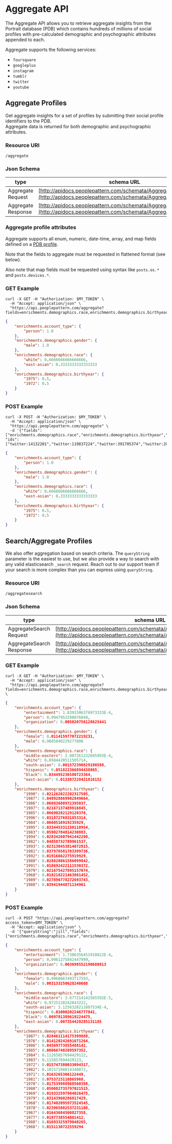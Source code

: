 # Aggregate API

The Aggregate API allows you to retrieve aggregate insights from the Portrait database (PDB) which contains
hundreds of millions of social profiles with pre-calculated demographic and psychographic attributes appended to each.

Aggregate supports the following services:

- `foursquare`
- `googleplus`
- `instagram`
- `tumblr`
- `twitter`
- `youtube`

## Aggregate Profiles

Get aggregate insights for a set of profiles by submitting their social profile identifiers to the PDB.  
Aggregate data is returned for both demographic and psychographic attributes.

### Resource URI

`/aggregate`

### Json Schema

type                     | schema URL
-------------------------|-----------
Aggregate Request        | [http://apidocs.peoplepattern.com/schemata/AggregateRequest.json](http://apidocs.peoplepattern.com/schemata/AggregateRequest.json)
Aggregate Response       | [http://apidocs.peoplepattern.com/schemata/AggregateResponse.json](http://apidocs.peoplepattern.com/schemata/AggregateResponse.json)

### Aggregate profile attributes

Aggregate supports all enum, numeric, date-time, array, and map fields defined on a [PDB profile](#pdb-profile).

Note that the fields to aggregate must be requested in flattened format (see below).

Also note that map fields must be requested using syntax like `posts.os.*` and `posts.devices.*`.

### GET Example
```shell
curl -X GET -H "Authorization: $MY_TOKEN" \
  -H "Accept: application/json" \
  "https://api.peoplepattern.com/aggregate?fields=enrichments.demographics.race,enrichments.demographics.birthyear,enrichments.account_type&ids=twitter:14132201,twitter:119837224,twitter:391705374,twitter:20092104"
```

```json
{
	"enrichments.account_type": {
		"person": 1.0
	},
	"enrichments.demographics.gender": {
		"male": 1.0
	},
	"enrichments.demographics.race": {
		"white": 0.6666666666666666,
		"east-asian": 0.3333333333333333
	},
	"enrichments.demographics.birthyear": {
		"1975": 0.5,
		"1972": 0.5
	}
}
```

### POST Example
```shell
curl -X POST -H "Authorization: $MY_TOKEN" \
  -H "Accept: application/json" \
  "https://api.peoplepattern.com/aggregate" \
  -d '{"fields":["enrichments.demographics.race","enrichments.demographics.birthyear","enrichments.account_type""enrichments.demographics.gender"], "ids":["twitter:14132201","twitter:119837224","twitter:391705374","twitter:20092104"]}'

```

```json
{
	"enrichments.account_type": {
		"person": 1.0
	},
	"enrichments.demographics.gender": {
		"male": 1.0
	},
	"enrichments.demographics.race": {
		"white": 0.6666666666666666,
		"east-asian": 0.3333333333333333
	},
	"enrichments.demographics.birthyear": {
		"1975": 0.5,
		"1972": 0.5
	}
}
```

## Search/Aggregate Profiles

We also offer aggregation based on search criteria. The `queryString` parameter is the easiest to use, but we also provide a way to search with any valid elasticsearch `_search` request.  Reach out to our support team if your search is more complex than you can express using `queryString`.

### Resource URI

`/aggregatesearch`

### Json Schema

type                     | schema URL
-------------------------|-----------
AggregateSearch Request        | [http://apidocs.peoplepattern.com/schemata/AggregateSearchRequest.json](http://apidocs.peoplepattern.com/schemata/AggregateSearchRequest.json)
AggregateSearch Response       | [http://apidocs.peoplepattern.com/schemata/AggregateSearchResponse.json](http://apidocs.peoplepattern.com/schemata/AggregateSearchResponse.json)

### GET Example
```shell
curl -X GET -H "Authorization: $MY_TOKEN" \
  -H "Accept: application/json" \
  "https://api.peoplepattern.com/aggregate?fields=enrichments.demographics.race,enrichments.demographics.birthyear,enrichments.account_type,enrichments.demographics.gender&queryString=john" \
```

```json
{
	"enrichments.account_type": {
		"entertainment": 1.8391506376973333E-4,
		"person": 0.9947953288076048,
		"organization": 0.005020756128625441
	},
	"enrichments.demographics.gender": {
		"female": 0.011415977072219231,
		"male": 0.9885840229277808
	},
	"enrichments.demographics.race": {
		"middle-eastern": 2.807261232695993E-4,
		"white": 0.8984420511505714,
		"south-asian": 0.001572390829180588,
		"hispanic": 0.051822366894438865,
		"black": 0.034495236580723364,
		"east-asian": 0.013387228421816152
	},
	"enrichments.demographics.birthyear": {
		"1990": 0.021262022202317505,
		"1987": 0.049928869902849664,
		"1986": 0.06093680972395037,
		"1997": 0.02167137489816845,
		"1985": 0.06690282129120378,
		"1996": 0.03187276831853314,
		"1984": 0.0660516919235929,
		"1995": 0.033445331150118954,
		"1983": 0.05902784814230883,
		"1994": 0.028342607941442298,
		"1982": 0.04858732789961537,
		"1993": 0.023130453814072815,
		"1981": 0.037976581783399736,
		"1992": 0.01916662275919929,
		"1980": 0.028820861586099842,
		"1991": 0.018692422111530372,
		"1979": 0.021675427895157074,
		"1968": 0.018218221463861452,
		"1989": 0.027896778272693743,
		"1988": 0.03941944871134961
	}
}
```

### POST Example
```shell
curl -X POST "https://api.peoplepattern.com/aggregate?access_token=$MY_TOKEN" \
  -H "Accept: application/json" \
  -d '{"queryString":"jill","fields":["enrichments.demographics.race","enrichments.demographics.birthyear","enrichments.account_type","enrichments.demographics.gender"]}'
```

```json
{
	"enrichments.account_type": {
		"entertainment": 1.7386356451918822E-4,
		"person": 0.9961275842447999,
		"organization": 0.003698552190680913
	},
	"enrichments.demographics.gender": {
		"female": 0.9968667493717593,
		"male": 0.003133250628240608
	},
	"enrichments.demographics.race": {
		"middle-eastern": 3.677214142565592E-5,
		"white": 0.9725128242843222,
		"south-asian": 3.1256320211807534E-4,
		"hispanic": 0.01000202246777841,
		"black": 0.009781389619224475,
		"east-asian": 0.007354428285131185
	},
	"enrichments.demographics.birthyear": {
		"1987": 0.028461114175399888,
		"1976": 0.014120242691671264,
		"1986": 0.04569773855488141,
		"1985": 0.08066740209597352,
		"1984": 0.11265857694429122,
		"1983": 0.115857694429123,
		"1972": 0.015747380033094317,
		"1982": 0.10157198014340872,
		"1971": 0.0163265306122449,
		"1981": 0.0753723110865968,
		"1970": 0.017539988968560398,
		"1980": 0.050082735797021515,
		"1969": 0.019332597904026475,
		"1979": 0.03143960286817429,
		"1968": 0.017402095973524545,
		"1978": 0.023965802537231108,
		"1967": 0.01643684500827358,
		"1977": 0.0197738554881412,
		"1988": 0.01693325979040265,
		"1966": 0.0151130722559294
	}
}
```
